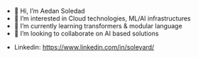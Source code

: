 - 👋 Hi, I’m Aedan Soledad
- 👀 I’m interested in Cloud technologies, ML/AI infrastructures
- 🌱 I’m currently learning transformers & modular language
- 💞️ I’m looking to collaborate on AI based solutions

* Linkedin: https://www.linkedin.com/in/soleyard/

<!---
soleyard/soleyard is a ✨ special ✨ repository because its `README.md` (this file) appears on your GitHub profile.
You can click the Preview link to take a look at your changes.
--->
